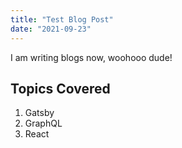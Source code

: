 ```yaml
---
title: "Test Blog Post"
date: "2021-09-23"
---
```


I am writing blogs now, woohooo dude!

## Topics Covered

1. Gatsby
2. GraphQL
3. React
